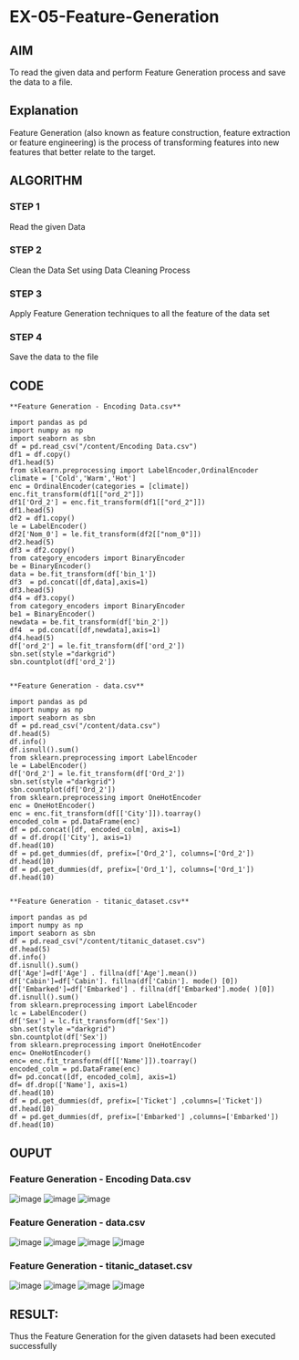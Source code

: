 # EX-05-Feature-Generation


## AIM
To read the given data and perform Feature Generation process and save the data to a file. 

## Explanation
Feature Generation (also known as feature construction, feature extraction or feature engineering) is the process of transforming features into new features that better relate to the target.
 

## ALGORITHM

### STEP 1
Read the given Data
### STEP 2
Clean the Data Set using Data Cleaning Process
### STEP 3
Apply Feature Generation techniques to all the feature of the data set
### STEP 4
Save the data to the file


## CODE

```
**Feature Generation - Encoding Data.csv**

import pandas as pd
import numpy as np
import seaborn as sbn
df = pd.read_csv("/content/Encoding Data.csv")
df1 = df.copy()
df1.head(5)
from sklearn.preprocessing import LabelEncoder,OrdinalEncoder
climate = ['Cold','Warm','Hot']
enc = OrdinalEncoder(categories = [climate])
enc.fit_transform(df1[["ord_2"]])
df1['Ord_2'] = enc.fit_transform(df1[["ord_2"]])
df1.head(5)
df2 = df1.copy()
le = LabelEncoder()
df2['Nom_0'] = le.fit_transform(df2[["nom_0"]])
df2.head(5)
df3 = df2.copy()
from category_encoders import BinaryEncoder
be = BinaryEncoder()
data = be.fit_transform(df['bin_1'])
df3  = pd.concat([df,data],axis=1)
df3.head(5)
df4 = df3.copy()
from category_encoders import BinaryEncoder
be1 = BinaryEncoder()
newdata = be.fit_transform(df['bin_2'])
df4  = pd.concat([df,newdata],axis=1)
df4.head(5)
df['ord_2'] = le.fit_transform(df['ord_2'])
sbn.set(style ="darkgrid")
sbn.countplot(df['ord_2'])


**Feature Generation - data.csv**

import pandas as pd
import numpy as np
import seaborn as sbn
df = pd.read_csv("/content/data.csv")
df.head(5)
df.info()
df.isnull().sum()
from sklearn.preprocessing import LabelEncoder
le = LabelEncoder()
df['Ord_2'] = le.fit_transform(df['Ord_2'])
sbn.set(style ="darkgrid")
sbn.countplot(df['Ord_2'])
from sklearn.preprocessing import OneHotEncoder
enc = OneHotEncoder()
enc = enc.fit_transform(df[['City']]).toarray()
encoded_colm = pd.DataFrame(enc)
df = pd.concat([df, encoded_colm], axis=1)
df = df.drop(['City'], axis=1)
df.head(10)
df = pd.get_dummies(df, prefix=['Ord_2'], columns=['Ord_2'])
df.head(10)
df = pd.get_dummies(df, prefix=['Ord_1'], columns=['Ord_1'])
df.head(10)


**Feature Generation - titanic_dataset.csv**

import pandas as pd
import numpy as np
import seaborn as sbn
df = pd.read_csv("/content/titanic_dataset.csv")
df.head(5)
df.info()
df.isnull().sum()
df['Age']=df['Age'] . fillna(df['Age'].mean())
df['Cabin']=df['Cabin']. fillna(df['Cabin']. mode() [0])
df['Embarked']=df['Embarked'] . fillna(df['Embarked'].mode( )[0])
df.isnull().sum()
from sklearn.preprocessing import LabelEncoder
lc = LabelEncoder()
df['Sex'] = lc.fit_transform(df['Sex'])
sbn.set(style ="darkgrid")
sbn.countplot(df['Sex'])
from sklearn.preprocessing import OneHotEncoder
enc= OneHotEncoder()
enc= enc.fit_transform(df[['Name']]).toarray()
encoded_colm = pd.DataFrame(enc)
df= pd.concat([df, encoded_colm], axis=1)
df= df.drop(['Name'], axis=1)
df.head(10)
df = pd.get_dummies(df, prefix=['Ticket'] ,columns=['Ticket'])
df.head(10)
df = pd.get_dummies(df, prefix=['Embarked'] ,columns=['Embarked'])
df.head(10)

```

## OUPUT

### Feature Generation - Encoding Data.csv

![image](https://user-images.githubusercontent.com/119560261/232685501-6b3af4df-8ed6-44de-b4f8-5fa81dfecea4.png)
![image](https://user-images.githubusercontent.com/119560261/232685724-36b05934-b9c3-404c-aa43-8f5bcde8955c.png)
![image](https://user-images.githubusercontent.com/119560261/232685803-85e56ee9-4889-4f9a-90a7-e374a8de8f47.png)

### Feature Generation - data.csv

![image](https://user-images.githubusercontent.com/119560261/232686446-3f1cf39b-565d-4f8f-9fe0-4b2c0f0abff3.png)
![image](https://user-images.githubusercontent.com/119560261/232686516-d4a831d0-ed70-4415-9eb2-4d0a2e10f1bf.png)
![image](https://user-images.githubusercontent.com/119560261/232686666-1eadb458-c5a1-4e85-8a21-6a371ae50936.png)
![image](https://user-images.githubusercontent.com/119560261/232686811-a8c4a8b7-2b5b-4271-8f9b-e67ca185d424.png)

### Feature Generation - titanic_dataset.csv

![image](https://user-images.githubusercontent.com/119560261/232686975-9bbd1a8f-57da-404c-a521-bffa08761bd6.png)
![image](https://user-images.githubusercontent.com/119560261/232687057-f7298af2-da33-44ed-899f-e07fd034d296.png)
![image](https://user-images.githubusercontent.com/119560261/232687117-79c52972-7d28-479a-88ae-e845eeaffe96.png)
![image](https://user-images.githubusercontent.com/119560261/232687286-d51127f2-2409-4071-8591-92fe152625ff.png)

## RESULT:
Thus the Feature Generation for the given datasets had been executed successfully
